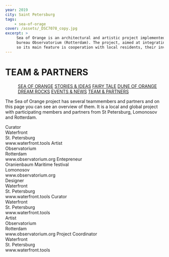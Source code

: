 ```yaml
---
year: 2019
city: Saint Petersburg
tags:
    - sea-of-orage
cover: /assets/_DSC7078_copy.jpg
excerpt: >
     Sea of Orange is an architectural and artistic project implemented by the Waterfront project team together with partners from the Dutch architectural
     bureau Observatorium (Rotterdam). The project, aimed at integrating public art into public spaces, is based on the ideas of co-design and placemaking,
     so its main feature is cooperation with local residents, their involvement in the process of planning and creating an art object.
---
```


# TEAM & PARTNERS

<Menu>
<a href="/sea-of-orange">SEA OF ORANGE</a>
<a href="/sea-of-orange/stories-and-ideas">STORIES & IDEAS</a>
<a href="/sea-of-orange/fairytale">FAIRY TALE</a>
<a href="/sea-of-orange/dune-of-orange">DUNE OF ORANGE</a>
<a href="/sea-of-orange/dreamrocks">DREAM ROCKS</a>
<a href="/sea-of-orange/events-and-news">EVENTS & NEWS</a>
<a href="/sea-of-orange/team-and-partners">TEAM & PARTNERS</a>
</Menu>

The Sea of Orange project has several teammembers and partners and on this page you can see an overview of them. It is a local and global project with participating members and partners from St Petersburg, Lomonosov and Rotterdam.

<Columns>
<div>
    <Card title="Albina" src="/assets/sea-of-orange/sorange_10_I31.jpg" ratio="4/3">
    Curator<br/>
    Waterfront<br/>
    St. Petersburg<br/>
    www.waterfront.tools
    </Card>
    <Card title="Ruud" src="/assets/sea-of-orange/sorange_10_I32.jpg" ratio="4/3">
    Artist<br/>
    Observatorium<br/>
    Rotterdam<br/>
    www.observatorium.org
    </Card>
    <Card title="Yevgeni" src="/assets/sea-of-orange/sorange_10_I33.jpg" ratio="4/3">
    Entepreneur<br/>
    Oranienbaum Maritime festival<br/>
    Lomonosov<br/>
    www.observatorium.org
    </Card>
</div>
<div>
    <Card title="Ilya" src="/assets/sea-of-orange/sorange_10_I34.jpg" ratio="4/3">
    Designer<br/>
    Waterfront<br/>
    St. Petersburg<br/>
    www.waterfront.tools
    </Card>
    <Card title="Dimitri" src="/assets/sea-of-orange/sorange_10_I35.jpg" ratio="4/3">
    Curator<br/>
    Waterfront<br/>
    St. Petersburg<br/>
    www.waterfront.tools
    </Card>
</div>
<div>
    <Card title="Lieven" src="/assets/sea-of-orange/sorange_10_I36.jpg" ratio="4/3">
    Artist<br/>
    Observatorium<br/>
    Rotterdam<br/>
    www.observatorium.org
    </Card>
    <Card title="Polina" src="/assets/sea-of-orange/sorange_10_I37.jpg" ratio="4/3">
    Project Coordinator<br/>
    Waterfront<br/>
    St. Petersburg<br/>
    www.waterfront.tools
    </Card>
</div>
</Columns>
